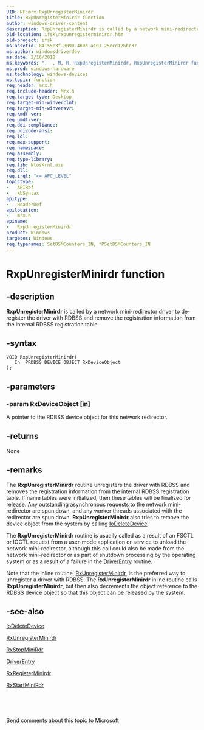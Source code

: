 ```yaml
---
UID: NF:mrx.RxpUnregisterMinirdr
title: RxpUnregisterMinirdr function
author: windows-driver-content
description: RxpUnregisterMinirdr is called by a network mini-redirector driver to de-register the driver with RDBSS and remove the registration information from the internal RDBSS registration table.
old-location: ifsk\rxpunregisterminirdr.htm
old-project: ifsk
ms.assetid: 84155e3f-8090-4b0d-a101-25ecd126bc37
ms.author: windowsdriverdev
ms.date: 2/16/2018
ms.keywords: ",  , M, R, RxpUnregisterMinirdr, RxpUnregisterMinirdr function [Installable File System Drivers], U, d, e, g, i, ifsk.rxpunregisterminirdr, mrx/RxpUnregisterMinirdr, n, p, r, rxref_3d8dd57c-4753-47c7-afda-efbd54882c74.xml, s, t, x"
ms.prod: windows-hardware
ms.technology: windows-devices
ms.topic: function
req.header: mrx.h
req.include-header: Mrx.h
req.target-type: Desktop
req.target-min-winverclnt: 
req.target-min-winversvr: 
req.kmdf-ver: 
req.umdf-ver: 
req.ddi-compliance: 
req.unicode-ansi: 
req.idl: 
req.max-support: 
req.namespace: 
req.assembly: 
req.type-library: 
req.lib: NtosKrnl.exe
req.dll: 
req.irql: "<= APC_LEVEL"
topictype:
-	APIRef
-	kbSyntax
apitype:
-	HeaderDef
apilocation:
-	mrx.h
apiname:
-	RxpUnregisterMinirdr
product: Windows
targetos: Windows
req.typenames: SetDSMCounters_IN, *PSetDSMCounters_IN
---
```


# RxpUnregisterMinirdr function


## -description


<b>RxpUnregisterMinirdr</b> is called by a network mini-redirector driver to de-register the driver with RDBSS and remove the registration information from the internal RDBSS registration table.


## -syntax


````
VOID RxpUnregisterMinirdr(
  _In_ PRDBSS_DEVICE_OBJECT RxDeviceObject
);
````


## -parameters




### -param RxDeviceObject [in]

A pointer to the RDBSS device object for this network redirector.


## -returns



None




## -remarks



The <b>RxpUnregisterMinirdr</b> routine unregisters the driver with RDBSS and removes the registration information from the internal RDBSS registration table. If name tables were initialized, then these tables will be finalized for release. Any outstanding asynchronous requests to the network mini-redirector are spun down, and any worker threads associated with the redirector are spun down. <b>RxpUnregisterMinirdr</b> also tries to remove the device object from the system by calling <a href="..\wdm\nf-wdm-iodeletedevice.md">IoDeleteDevice</a>.

The <b>RxpUnregisterMinirdr </b>routine is usually called as a result of an FSCTL or IOCTL request from a user-mode application or service to unload the network mini-redirector, although this call could also be made from the network mini-redirector or as part of shutdown processing by the operating system or as a result of a failure in the <a href="..\wudfwdm\nc-wudfwdm-driver_initialize.md">DriverEntry</a> routine. 

Note that the inline routine, <a href="..\rxstruc\nf-rxstruc-rxunregisterminirdr.md">RxUnregisterMinirdr</a>, is the preferred way to unregister a driver with RDBSS. The <b>RxUnregisterMinirdr</b> inline routine calls <b>RxpUnregisterMinirdr</b>, but then also decrements the object reference to the RDBSS device object so that this object can be released by the system. 




## -see-also

<a href="..\wdm\nf-wdm-iodeletedevice.md">IoDeleteDevice</a>



<a href="..\rxstruc\nf-rxstruc-rxunregisterminirdr.md">RxUnregisterMinirdr</a>



<a href="..\mrx\nf-mrx-rxstopminirdr.md">RxStopMiniRdr</a>



<a href="..\wudfwdm\nc-wudfwdm-driver_initialize.md">DriverEntry</a>



<a href="..\mrx\nf-mrx-rxregisterminirdr.md">RxRegisterMinirdr</a>



<a href="..\mrx\nf-mrx-rxstartminirdr.md">RxStartMiniRdr</a>



 

 

<a href="mailto:wsddocfb@microsoft.com?subject=Documentation%20feedback [ifsk\ifsk]:%20RxpUnregisterMinirdr function%20 RELEASE:%20(2/16/2018)&amp;body=%0A%0APRIVACY STATEMENT%0A%0AWe use your feedback to improve the documentation. We don't use your email address for any other purpose, and we'll remove your email address from our system after the issue that you're reporting is fixed. While we're working to fix this issue, we might send you an email message to ask for more info. Later, we might also send you an email message to let you know that we've addressed your feedback.%0A%0AFor more info about Microsoft's privacy policy, see http://privacy.microsoft.com/en-us/default.aspx." title="Send comments about this topic to Microsoft">Send comments about this topic to Microsoft</a>

